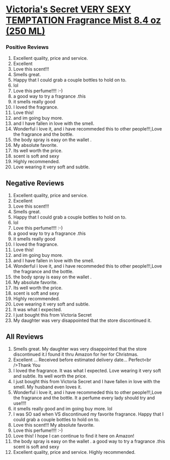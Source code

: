 # [Victoria&#x27;s Secret VERY SEXY TEMPTATION Fragrance Mist 8.4 oz (250 ML)](https://products.checkmycream.com/products/Victoria&#x27;s-Secret-VERY-SEXY-TEMPTATION-Fragrance-Mist-8.4-oz-(250-ML).html)

### Positive Reviews

<ol>
      <li>Excellent quality, price and service.</li>
      <li>Excellent</li>
      <li>Love this scent!!!</li>
      <li>Smells great.</li>
      <li>Happy that I could grab a couple bottles to hold on to.</li>
      <li>lol</li>
      <li>Love this perfume!!!! :-)</li>
      <li>a good way to try a fragrance .this</li>
      <li>it smells really good</li>
      <li>I loved the fragrance.</li>
      <li>Love this!</li>
      <li>and im going buy more.</li>
      <li>and I have fallen in love with the smell.</li>
      <li>Wonderful i love it, and i have recommeded this to other people!!!,Love the fragrance and the bottle.</li>
      <li>the body spray is easy on the wallet .  </li>
      <li>My absolute favorite.</li>
      <li>Its well worth the price.</li>
      <li>scent is soft and sexy</li>
      <li>Highly recommended.</li>
      <li>Love wearing it very soft and subtle.</li>
</ol>


<h2>Negative Reviews</h2>
<ol>
<li> Excellent quality, price and service.</li>
<li> Excellent</li>
<li> Love this scent!!!</li>
<li> Smells great.</li>
<li> Happy that I could grab a couple bottles to hold on to.</li>
<li> lol</li>
<li> Love this perfume!!!! :-)</li>
<li> a good way to try a fragrance .this</li>
<li> it smells really good</li>
<li> I loved the fragrance.</li>
<li> Love this!</li>
<li> and im going buy more.</li>
<li> and I have fallen in love with the smell.</li>
<li> Wonderful i love it, and i have recommeded this to other people!!!,Love the fragrance and the bottle.</li>
<li> the body spray is easy on the wallet .  </li>
<li> My absolute favorite.</li>
<li> Its well worth the price.</li>
<li> scent is soft and sexy</li>
<li> Highly recommended.</li>
<li> Love wearing it very soft and subtle.</li>
<li> It was what I expected.</li>
<li> I just bought this from Victoria Secret</li>
<li> My daughter was very disappointed that the store discontinued it.</li>
</ol>

<h2>All Reviews</h2>

<ol>
    <li> Smells great. My daughter was very disappointed that the store discontinued it.I found it thru Amazon for her for Christmas.</li>
    <li> Excellent ... Received before estimated delivery date... Perfect&lt;br /&gt;Thank You</li>
    <li> I loved the fragrance. It was what I expected. Love wearing it very soft and subtle. Its well worth the price.</li>
    <li> I just bought this from Victoria Secret and I have fallen in love with the smell. My husband even loves it.</li>
    <li> Wonderful i love it, and i have recommeded this to other people!!!,Love the fragrance and the bottle. It a perfume every lady should try and use!!!!</li>
    <li> it smells really good and im going buy more. lol</li>
    <li> I was SO sad when VS discontinued my favorite fragrance.  Happy that I could grab a couple bottles to hold on to.</li>
    <li> Love this scent!!! My absolute favorite.</li>
    <li> Love this perfume!!!! :-)</li>
    <li> Love this! I hope I can continue to find it here on Amazon!</li>
    <li> the body spray is easy on the wallet .  a good way to try a fragrance .this scent is soft and sexy</li>
    <li> Excellent quality, price and service. Highly recommended.</li>
</ol>




